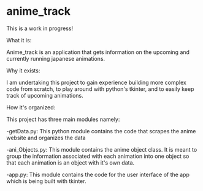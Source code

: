 # anime_track

This is a work in progress!

What it is: 

Anime_track is an application that gets information on the upcoming and currently running japanese animations.

Why it exists:

I am undertaking this project to gain experience building more complex code from scratch, to play around with python's tkinter,
and to easily keep track of upcoming animations.

How it's organized:


This project has three main modules namely:

-getData.py: This python module contains the code that scrapes the anime website and organizes the data

-ani_Objects.py: This module contains the anime object class. It is meant to group the information associated 
with each animation into one object so that each animation is an object with it's own data.

-app.py: This module contains the code for the user interface of the app which is being built with tkinter. 
